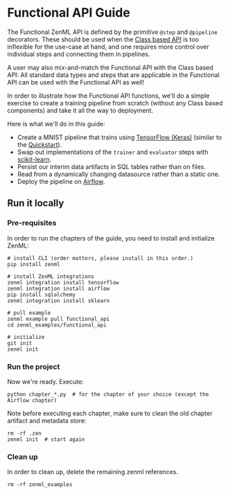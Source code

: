 # Functional API Guide

The Functional ZenML API is defined by the primitive `@step` and `@pipeline` decorators. These should be used when 
the [Class based API](../class_based_api) is too inflexible for the use-case at hand, and one requires more control 
over individual steps and connecting them in pipelines.

A user may also mix-and-match the Functional API with the Class based API: All standard data types and steps that are 
applicable in the Functional API can be used with the Functional API as well!

In order to illustrate how the Functional API functions, we'll do a simple exercise to create a training pipeline from 
scratch (without any Class based components) and take it all the way to deployment.

Here is what we'll do in this guide:

* Create a MNIST pipeline that trains using [TensorFlow (Keras)](https://www.tensorflow.org/) 
(similar to the [Quickstart](../quickstart/README.md)).
* Swap out implementations of the `trainer` and `evaluator` steps with [scikit-learn](https://scikit-learn.org/).
* Persist our interim data artifacts in SQL tables rather than on files.
* Read from a dynamically changing datasource rather than a static one.
* Deploy the pipeline on [Airflow](https://airflow.apache.org/).


## Run it locally

### Pre-requisites
In order to run the chapters of the guide, you need to install and initialize ZenML:

```shell
# install CLI (order matters, please install in this order.)
pip install zenml 

# install ZenML integrations
zenml integration install tensorflow
zenml integration install airflow
pip install sqlalchemy 
zenml integration install sklearn

# pull example
zenml example pull functional_api
cd zenml_examples/functional_api

# initialize
git init
zenml init
```

### Run the project
Now we're ready. Execute:

```shell
python chapter_*.py  # for the chapter of your choice (except the Airflow chapter)
```

Note before executing each chapter, make sure to clean the old chapter artifact and metadata store:

```shell
rm -rf .zen
zenml init  # start again
```

### Clean up
In order to clean up, delete the remaining zenml references.

```shell
rm -rf zenml_examples
```
